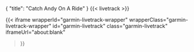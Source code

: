 {
"title": "Catch Andy On A Ride"
}
{{< livetrack >}}

{{< iframe
wrapperId="garmin-livetrack-wrapper"
wrapperClass="garmin-livetrack-wrapper"
id="garmin-livetrack"
class="garmin-livetrack"
iframeUrl="about:blank"

> }}

